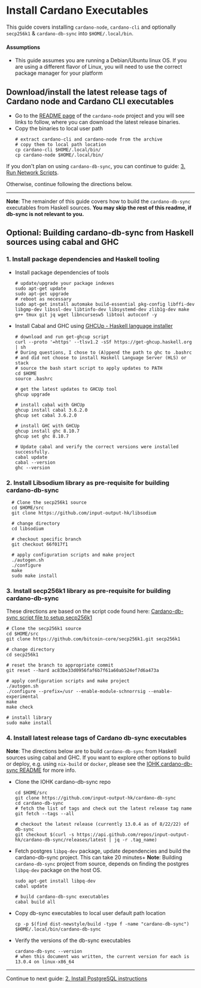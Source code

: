 # Install Cardano Executables

This guide covers installing `cardano-node`, `cardano-cli` and optionally `secp256k1` & `cardano-db-sync` into `$HOME/.local/bin`.

#### Assumptions
- This guide assumes you are running a Debian/Ubuntu linux OS.
  If you are using a different flavor of Linux, you will need to use the correct package manager for your platform
  
## Download/install the latest release tags of Cardano node and Cardano CLI executables

- Go to the [README page](https://github.com/input-output-hk/cardano-node#linux-executable) of the `cardano-node` project
  and you will see links to follow, where you can download the latest release binaries.
- Copy the binaries to local user path
  ```shell
  # extract cardano-cli and cardano-node from the archive
  # copy them to local path location
  cp cardano-cli $HOME/.local/bin/
  cp cardano-node $HOME/.local/bin/
  ```

If you don't plan on using `cardano-db-sync`, you can continue to guide: [3. Run Network Scripts](./3-RUN_NETWORK_SCRIPTS.md).

Otherwise, continue following the directions below.

***

**Note**: The remainder of this guide covers how to build the `cardano-db-sync` executables
from Haskell sources. **You may skip the rest of this readme, if db-sync is not relevant to you.**

## Optional: Building cardano-db-sync from Haskell sources using cabal and GHC

### 1. Install package dependencies and Haskell tooling
- Install package dependencies of tools
  ```shell
  # update/upgrade your package indexes
  sudo apt-get update
  sudo apt-get upgrade  
  # reboot as necessary
  sudo apt-get install automake build-essential pkg-config libffi-dev libgmp-dev libssl-dev libtinfo-dev libsystemd-dev zlib1g-dev make g++ tmux git jq wget libncursesw5 libtool autoconf -y  
  ```

- Install Cabal and GHC using [GHCUp - Haskell language installer](https://www.haskell.org/ghcup/)
  ```shell
  # download and run get-ghcup script
  curl --proto '=https' --tlsv1.2 -sSf https://get-ghcup.haskell.org | sh
  # During questions, I chose to (A)ppend the path to ghc to .bashrc
  # and did not choose to install Haskell Language Server (HLS) or stack
  # source the bash start script to apply updates to PATH
  cd $HOME
  source .bashrc
  
  # get the latest updates to GHCUp tool
  ghcup upgrade

  # install cabal with GHCUp 
  ghcup install cabal 3.6.2.0
  ghcup set cabal 3.6.2.0

  # install GHC with GHCUp
  ghcup install ghc 8.10.7
  ghcup set ghc 8.10.7
  
  # Update cabal and verify the correct versions were installed successfully.
  cabal update
  cabal --version
  ghc --version
  ```

### 2. Install Libsodium library as pre-requisite for building cardano-db-sync

```shell
  # Clone the secp256k1 source
  cd $HOME/src
  git clone https://github.com/input-output-hk/libsodium
  
  # change directory
  cd libsodium
  
  # checkout specific branch    
  git checkout 66f017f1
  
  # apply configuration scripts and make project
  ./autogen.sh
  ./configure
  make
  sudo make install
```

### 3. Install secp256k1 library as pre-requisite for building cardano-db-sync
These directions are based on the script code found here: [Cardano-db-sync script file to setup secp256k1](https://github.com/input-output-hk/cardano-db-sync/blob/master/scripts/secp256k1-setup.sh)

  ```shell
  # Clone the secp256k1 source
  cd $HOME/src
  git clone https://github.com/bitcoin-core/secp256k1.git secp256k1
  
  # change directory
  cd secp256k1
  
  # reset the branch to appropriate commit    
  git reset --hard ac83be33d0956faf6b7f61a60ab524ef7d6a473a
  
  # apply configuration scripts and make project
  ./autogen.sh
  ./configure --prefix=/usr --enable-module-schnorrsig --enable-experimental
  make
  make check

  # install library
  sudo make install
  ```
### 4. Install latest release tags of Cardano db-sync executables  

**Note**: The directions below are to build `cardano-db-sync` from Haskell sources using cabal and GHC.  If you want to explore other options to build
or deploy, e.g. using `nix-build` or `docker`,
please see the [IOHK cardano-db-sync README](https://github.com/input-output-hk/cardano-db-sync#readme) for more info.

- Clone the IOHK cardano-db-sync repo
  ```shell
  cd $HOME/src
  git clone https://github.com/input-output-hk/cardano-db-sync
  cd cardano-db-sync  
  # fetch the list of tags and check out the latest release tag name  
  git fetch --tags --all
  
  # checkout the latest release (currently 13.0.4 as of 8/22/22) of db-sync
  git checkout $(curl -s https://api.github.com/repos/input-output-hk/cardano-db-sync/releases/latest | jq -r .tag_name)
  ```

- Fetch postgres `libpq-dev` package, update dependencies and build the cardano-db-sync project.  This can take 20 minutes+
  **Note**: Building `cardano-db-sync` project from source, depends on finding the postgres `libpq-dev` package on the host OS.

  ```shell
  sudo apt-get install libpq-dev
  cabal update

  # build cardano-db-sync executables
  cabal build all
  ```

- Copy db-sync executables to local user default path location
  ```shell
  cp -p $(find dist-newstyle/build -type f -name "cardano-db-sync") $HOME/.local/bin/cardano-db-sync  
  ```

- Verify the versions of the db-sync executables
  ```shell
  cardano-db-sync --version
  # when this document was written, the current version for each is 13.0.4 on linux-x86_64
  ```
---
Continue to next guide: [2. Install PostgreSQL instructions](./2-INSTALL_POSTGRESQL.md)
